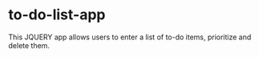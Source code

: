 # to-do-list-app

This JQUERY app allows users to enter a list of to-do items, prioritize and delete them.
